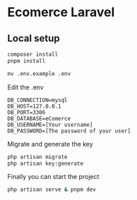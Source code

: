 # Ecomerce Laravel
## Local setup
``` bash
composer install
pnpm install

mv .env.example .env
```
Edit the .env
``` dosini
DB_CONNECTION=mysql
DB_HOST=127.0.0.1
DB_PORT=3306
DB_DATABASE=eComerce
DB_USERNAME=[Your username]
DB_PASSWORD=[The password of your user]
```
Migrate and generate the key
``` bash
php artisan migrate
php artisan key:generate
```
Finally you can start the project
``` bash
php artisan serve & pnpm dev
```
